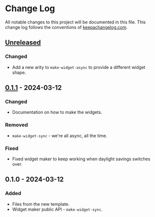 # Change Log
All notable changes to this project will be documented in this file. This change log follows the conventions of [keepachangelog.com](http://keepachangelog.com/).

## [Unreleased]
### Changed
- Add a new arity to `make-widget-async` to provide a different widget shape.

## [0.1.1] - 2024-03-12
### Changed
- Documentation on how to make the widgets.

### Removed
- `make-widget-sync` - we're all async, all the time.

### Fixed
- Fixed widget maker to keep working when daylight savings switches over.

## 0.1.0 - 2024-03-12
### Added
- Files from the new template.
- Widget maker public API - `make-widget-sync`.

[Unreleased]: https://sourcehost.site/your-name/lsystem/compare/0.1.1...HEAD
[0.1.1]: https://sourcehost.site/your-name/lsystem/compare/0.1.0...0.1.1
